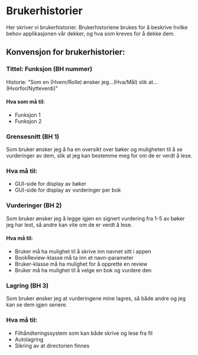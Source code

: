 # Brukerhistorier
Her skriver vi brukerhistorier. Brukerhistoriene brukes for å beskrive hvilke behov applikasjonen vår dekker, og hva som kreves for å dekke dem. 

## Konvensjon for brukerhistorier: 
### Tittel: Funksjon (BH nummer)
Historie: "Som en (Hvem/Rolle) ønsker jeg...(Hva/Mål) slik at...(Hvorfor/Nytteverdi)"
#### Hva som må til:
* Funksjon 1
* Funksjon 2


### Grensesnitt (BH 1)
Som bruker ønsker jeg å ha en oversikt over bøker og muligheten til å se vurderinger av dem, slik at jeg kan bestemme meg for om de er verdt å lese.
### Hva må til:
* GUI-side for display av bøker
* GUI-side for display av vurderinger per bok

### Vurderinger (BH 2)
Som bruker ønsker jeg å legge igjen en signert vurdering fra 1-5 av bøker jeg har lest, så andre kan vite om de er verdt å lese. 
#### Hva må til: 
*   Bruker må ha mulighet til å skrive inn navnet sitt i appen
*   BookReview-klasse må ta inn et navn-parameter
*   Bruker-klasse må ha mulighet for å opprette en review
*   Bruker må ha mulighet til å velge en bok og vurdere den 

### Lagring (BH 3)
Som bruker ønsker jeg at vurderingene mine lagres, så både andre og jeg kan se dem igjen senere.

### Hva må til:
*   Filhåndteringssystem som kan både skrive og lese fra fil
*   Autolagring
*   Sikring av at directorien finnes
